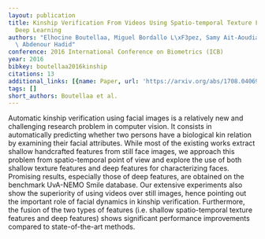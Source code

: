 ```yaml
---
layout: publication
title: Kinship Verification From Videos Using Spatio-temporal Texture Features And
  Deep Learning
authors: "Elhocine Boutellaa, Miguel Bordallo L\xF3pez, Samy Ait-Aoudia, Xiaoyi Feng,\
  \ Abdenour Hadid"
conference: 2016 International Conference on Biometrics (ICB)
year: 2016
bibkey: boutellaa2016kinship
citations: 13
additional_links: [{name: Paper, url: 'https://arxiv.org/abs/1708.04069'}]
tags: []
short_authors: Boutellaa et al.
---
```

Automatic kinship verification using facial images is a relatively new and
challenging research problem in computer vision. It consists in automatically
predicting whether two persons have a biological kin relation by examining
their facial attributes. While most of the existing works extract shallow
handcrafted features from still face images, we approach this problem from
spatio-temporal point of view and explore the use of both shallow texture
features and deep features for characterizing faces. Promising results,
especially those of deep features, are obtained on the benchmark UvA-NEMO Smile
database. Our extensive experiments also show the superiority of using videos
over still images, hence pointing out the important role of facial dynamics in
kinship verification. Furthermore, the fusion of the two types of features
(i.e. shallow spatio-temporal texture features and deep features) shows
significant performance improvements compared to state-of-the-art methods.